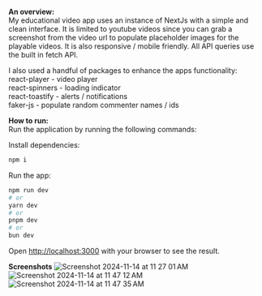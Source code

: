 **An overview:**  
My educational video app uses an instance of NextJs with a simple and clean interface. It is limited to youtube videos since you can grab a screenshot from the video url to populate placeholder images for the playable videos. It is also responsive / mobile friendly. All API queries use the built in fetch API.

I also used a handful of packages to enhance the apps functionality:   
react-player - video player   
react-spinners - loading indicator   
react-toastify - alerts / notifications   
faker-js - populate random commenter names / ids   

**How to run:**  
Run the application by running the following commands:

Install dependencies:

```bash
npm i
```

Run the app:

```bash
npm run dev
# or
yarn dev
# or
pnpm dev
# or
bun dev
```

Open [http://localhost:3000](http://localhost:3000) with your browser to see the result.

**Screenshots**
![Screenshot 2024-11-14 at 11 27 01 AM](https://github.com/user-attachments/assets/9a66f81d-bc0c-4a50-b9ae-5aa70d328642)
![Screenshot 2024-11-14 at 11 47 12 AM](https://github.com/user-attachments/assets/d155ffa2-90b4-4b77-a48d-422f4e5d5620)
![Screenshot 2024-11-14 at 11 47 35 AM](https://github.com/user-attachments/assets/5cb740f9-d245-4e05-8d83-cb8922562d74)
